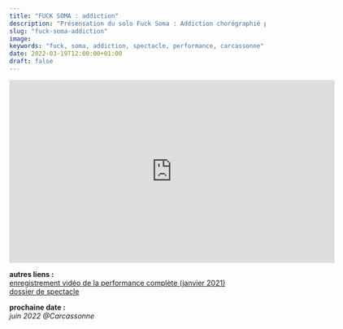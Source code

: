 ```yaml
---
title: "FUCK SOMA : addiction"
description: "Présensation du solo Fuck Soma : Addiction chorégraphié par Mehdi Mojahid"
slug: "fuck-soma-addiction"
image:
keywords: "fuck, soma, addiction, spectacle, performance, carcassonne"
date: 2022-03-19T12:00:00+01:00
draft: false
---
```


<iframe title="vimeo-player" src="https://player.vimeo.com/video/513411355?h=c9421e9bb7" width="640" height="360" frameborder="0" allowfullscreen></iframe>  

**autres liens :**  
[enregistrement vidéo de la performance complète (janvier 2021)](https://vimeo.com/513394587)  
[dossier de spectacle](/FUCK-SOMA-july2021.pdf)

**prochaine date :**  
*juin 2022 @Carcassonne*